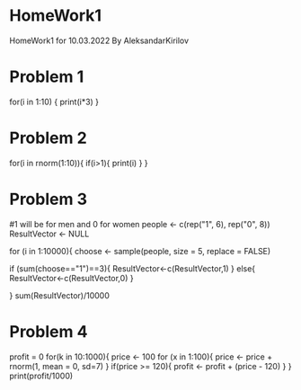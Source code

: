 # HomeWork1
HomeWork1 for 10.03.2022 By AleksandarKirilov 
# Problem 1
for(i in 1:10) {
  print(i*3)
}

# Problem 2
for(i in rnorm(1:10)){
  if(i>1){
    print(i) 
  }
}

# Problem 3 
#1 will be for men and 0 for women
people <- c(rep("1", 6), rep("0", 8))
ResultVector <- NULL

for (i in 1:10000){ 
  choose <- sample(people, size = 5, replace = FALSE)
  
  if (sum(choose=="1")==3){
    ResultVector<-c(ResultVector,1)
  } else{
    ResultVector<-c(ResultVector,0)
  }
  
}
sum(ResultVector)/10000

# Problem 4

profit = 0
for(k in 10:1000){
  price <- 100
  for (x in 1:100){
    price <- price + rnorm(1, mean = 0, sd=7)
  }
  if(price >= 120){
    profit <- profit + (price - 120)
  }
}
print(profit/1000)
  
